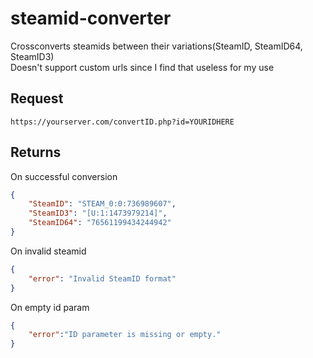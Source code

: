 # steamid-converter
Crossconverts steamids between their variations(SteamID, SteamID64, SteamID3) \
Doesn't support custom urls since I find that useless for my use
## Request
```https://yourserver.com/convertID.php?id=YOURIDHERE```

## Returns
On successful conversion
```json
{
    "SteamID": "STEAM_0:0:736989607",
    "SteamID3": "[U:1:1473979214]",
    "SteamID64": "76561199434244942"
}
```
On invalid steamid
```json
{
    "error": "Invalid SteamID format"
}
```
On empty id param
```json
{
    "error":"ID parameter is missing or empty."
}
```